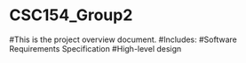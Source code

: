# CSC154_Group2
#This is the project overview document. 
  #Includes:
    #Software Requirements Specification 
    #High-level design
